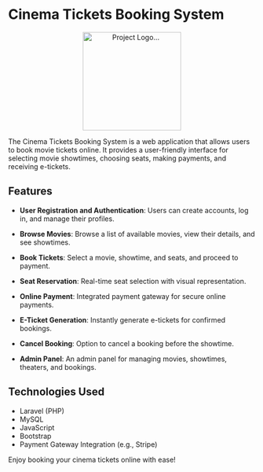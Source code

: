 # Cinema Tickets Booking System

<p align="center">
  <img src="https://github.com/hossam20sabry/Cinema-Tickets/assets/132856143/abc62ed8-a1de-4167-bb6a-c1918db30b01" alt="Project Logo..." width="200">
</p>


The Cinema Tickets Booking System is a web application that allows users to book movie tickets online. It provides a user-friendly interface for selecting movie showtimes, choosing seats, making payments, and receiving e-tickets.

## Features

- **User Registration and Authentication**: Users can create accounts, log in, and manage their profiles.

- **Browse Movies**: Browse a list of available movies, view their details, and see showtimes.

- **Book Tickets**: Select a movie, showtime, and seats, and proceed to payment.

- **Seat Reservation**: Real-time seat selection with visual representation.

- **Online Payment**: Integrated payment gateway for secure online payments.

- **E-Ticket Generation**: Instantly generate e-tickets for confirmed bookings.

- **Cancel Booking**: Option to cancel a booking before the showtime.

- **Admin Panel**: An admin panel for managing movies, showtimes, theaters, and bookings.




## Technologies Used

- Laravel (PHP)
- MySQL
- JavaScript
- Bootstrap
- Payment Gateway Integration (e.g., Stripe)




Enjoy booking your cinema tickets online with ease!



